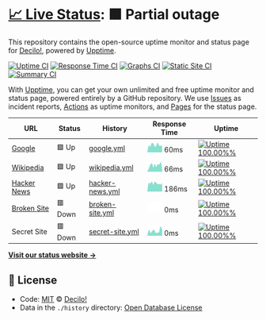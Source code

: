 # [📈 Live Status](https://status.decilo.ar): <!--live status--> **🟧 Partial outage**

This repository contains the open-source uptime monitor and status page for [Decilo!](https://decilo.ar), powered by [Upptime](https://github.com/upptime/upptime).

[![Uptime CI](https://github.com/koj-co/upptime/workflows/Uptime%20CI/badge.svg)](https://github.com/koj-co/upptime/actions?query=workflow%3A%22Uptime+CI%22)
[![Response Time CI](https://github.com/koj-co/upptime/workflows/Response%20Time%20CI/badge.svg)](https://github.com/koj-co/upptime/actions?query=workflow%3A%22Response+Time+CI%22)
[![Graphs CI](https://github.com/koj-co/upptime/workflows/Graphs%20CI/badge.svg)](https://github.com/koj-co/upptime/actions?query=workflow%3A%22Graphs+CI%22)
[![Static Site CI](https://github.com/koj-co/upptime/workflows/Static%20Site%20CI/badge.svg)](https://github.com/koj-co/upptime/actions?query=workflow%3A%22Static+Site+CI%22)
[![Summary CI](https://github.com/koj-co/upptime/workflows/Summary%20CI/badge.svg)](https://github.com/koj-co/upptime/actions?query=workflow%3A%22Summary+CI%22)

With [Upptime](https://upptime.js.org), you can get your own unlimited and free uptime monitor and status page, powered entirely by a GitHub repository. We use [Issues](https://github.com/decilo/decilo_upttime/issues) as incident reports, [Actions](https://github.com/decilo/decilo_upttime/actions) as uptime monitors, and [Pages](https://status.decilo.ar) for the status page.

<!--start: status pages-->
<!-- This summary is generated by Upptime (https://github.com/upptime/upptime) -->
<!-- Do not edit this manually, your changes will be overwritten -->

| URL                                             | Status  | History                                                                                            | Response Time                                                                    | Uptime                                                                                                                                                                                                               |
| ----------------------------------------------- | ------- | -------------------------------------------------------------------------------------------------- | -------------------------------------------------------------------------------- | -------------------------------------------------------------------------------------------------------------------------------------------------------------------------------------------------------------------- |
| [Google](https://www.google.com)                | 🟩 Up   | [google.yml](https://github.com/decilo/decilo_upptime/commits/master/history/google.yml)           | <img alt="Response time graph" src="./graphs/google.png" height="20"> 60ms       | [![Uptime 100.00%%](https://img.shields.io/endpoint?url=https%3A%2F%2Fraw.githubusercontent.com%2Fdecilo%2Fdecilo_upptime%2Fmaster%2Fapi%2Fgoogle%2Fuptime.json)](https://status.decilo.ar/history/google)           |
| [Wikipedia](https://en.wikipedia.org)           | 🟩 Up   | [wikipedia.yml](https://github.com/decilo/decilo_upptime/commits/master/history/wikipedia.yml)     | <img alt="Response time graph" src="./graphs/wikipedia.png" height="20"> 66ms    | [![Uptime 100.00%%](https://img.shields.io/endpoint?url=https%3A%2F%2Fraw.githubusercontent.com%2Fdecilo%2Fdecilo_upptime%2Fmaster%2Fapi%2Fwikipedia%2Fuptime.json)](https://status.decilo.ar/history/wikipedia)     |
| [Hacker News](https://news.ycombinator.com)     | 🟩 Up   | [hacker-news.yml](https://github.com/decilo/decilo_upptime/commits/master/history/hacker-news.yml) | <img alt="Response time graph" src="./graphs/hacker-news.png" height="20"> 186ms | [![Uptime 100.00%%](https://img.shields.io/endpoint?url=https%3A%2F%2Fraw.githubusercontent.com%2Fdecilo%2Fdecilo_upptime%2Fmaster%2Fapi%2Fhacker-news%2Fuptime.json)](https://status.decilo.ar/history/hacker-news) |
| [Broken Site](https://thissitedoesnotexist.com) | 🟥 Down | [broken-site.yml](https://github.com/decilo/decilo_upptime/commits/master/history/broken-site.yml) | <img alt="Response time graph" src="./graphs/broken-site.png" height="20"> 0ms   | [![Uptime 100.00%%](https://img.shields.io/endpoint?url=https%3A%2F%2Fraw.githubusercontent.com%2Fdecilo%2Fdecilo_upptime%2Fmaster%2Fapi%2Fbroken-site%2Fuptime.json)](https://status.decilo.ar/history/broken-site) |
| Secret Site                                     | 🟥 Down | [secret-site.yml](https://github.com/decilo/decilo_upptime/commits/master/history/secret-site.yml) | <img alt="Response time graph" src="./graphs/secret-site.png" height="20"> 0ms   | [![Uptime 100.00%%](https://img.shields.io/endpoint?url=https%3A%2F%2Fraw.githubusercontent.com%2Fdecilo%2Fdecilo_upptime%2Fmaster%2Fapi%2Fsecret-site%2Fuptime.json)](https://status.decilo.ar/history/secret-site) |

<!--end: status pages-->

[**Visit our status website →**](https://status.decilo.ar)

## 📄 License

- Code: [MIT](./LICENSE) © [Decilo!](https://decilo.ar)
- Data in the `./history` directory: [Open Database License](https://opendatacommons.org/licenses/odbl/1-0/)
